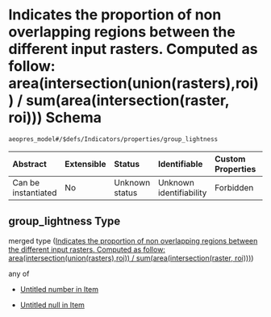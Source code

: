 # Indicates the proportion of non overlapping regions between the different input rasters. Computed as follow: area(intersection(union(rasters),roi)) / sum(area(intersection(raster, roi))) Schema

```txt
aeopres_model#/$defs/Indicators/properties/group_lightness
```



| Abstract            | Extensible | Status         | Identifiable            | Custom Properties | Additional Properties | Access Restrictions | Defined In                                                                |
| :------------------ | :--------- | :------------- | :---------------------- | :---------------- | :-------------------- | :------------------ | :------------------------------------------------------------------------ |
| Can be instantiated | No         | Unknown status | Unknown identifiability | Forbidden         | Allowed               | none                | [model.schema.json\*](../../out/model.schema.json "open original schema") |

## group\_lightness Type

merged type ([Indicates the proportion of non overlapping regions between the different input rasters. Computed as follow: area(intersection(union(rasters),roi)) / sum(area(intersection(raster, roi)))](model-defs-indicators-properties-indicates-the-proportion-of-non-overlapping-regions-between-the-different-input-rasters-computed-as-follow-areaintersectionunionrastersroi--sumareaintersectionraster-roi.md))

any of

*   [Untitled number in Item](model-defs-indicators-properties-indicates-the-proportion-of-non-overlapping-regions-between-the-different-input-rasters-computed-as-follow-areaintersectionunionrastersroi--sumareaintersectionraster-roi-anyof-0.md "check type definition")

*   [Untitled null in Item](model-defs-indicators-properties-indicates-the-proportion-of-non-overlapping-regions-between-the-different-input-rasters-computed-as-follow-areaintersectionunionrastersroi--sumareaintersectionraster-roi-anyof-1.md "check type definition")
